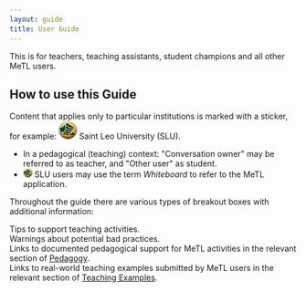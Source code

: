 ```yaml
---
layout: guide
title: User Guide
---
```


This is for teachers, teaching assistants, student champions and all other MeTL users.

## How to use this Guide

Content that applies only to particular institutions is marked with a sticker, for example: 
![Saint Leo University](images/slu-32.png) Saint Leo University (SLU).

- In a pedagogical (teaching) context: "Conversation owner" may be referred to as teacher, and "Other user" as student.
- ![Saint Leo University](images/slu-16.png) SLU users may use the term *Whiteboard* to refer to the MeTL application.

Throughout the guide there are various types of breakout boxes with additional information: 

<div class="tip">Tips to support teaching activities.</div>

<div class="warning">Warnings about potential bad practices.</div>

<div class="pedagogy">Links to documented pedagogical support for MeTL activities in the relevant section of <a href="academy-pedagogy.html">Pedagogy</a>.</div>

<div class="example">Links to real-world teaching examples submitted by MeTL users in the relevant section of <a href="academy-examples.html">Teaching Examples</a>.</div>
